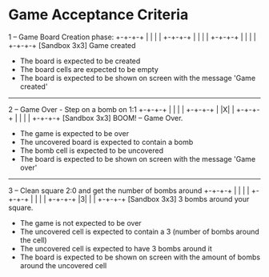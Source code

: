 # Game Acceptance Criteria

1 – Game Board Creation phase:
+-+-+-+
| | | | 
+-+-+-+
| | | | 
+-+-+-+ 
| | | |
+-+-+-+
[Sandbox 3x3] Game created

- The board is expected to be created
- The board cells are expected to be empty
- The board is expected to be shown on screen with the message 'Game created'

-----------------------------------------------------------------------------

2 – Game Over - Step on a bomb on 1:1
+-+-+-+
| | | | 
+-+-+-+
| |X| | 
+-+-+-+ 
| | | |
+-+-+-+
[Sandbox 3x3] BOOM! – Game Over.

- The game is expected to be over
- The uncovered board is expected to contain a bomb
- The bomb cell is expected to be uncovered
- The board is expected to be shown on screen with the message 'Game over'

-----------------------------------------------------------------------------

3 – Clean square 2:0 and get the number of bombs around
+-+-+-+
| | | | 
+-+-+-+
| | | | 
+-+-+-+ 
|3| | |
+-+-+-+
[Sandbox 3x3] 3 bombs around your square.

- The game is not expected to be over
- The uncovered cell is expected to contain a 3 (number of bombs around the cell)
- The uncovered cell is expected to have 3 bombs around it
- The board is expected to be shown on screen with the amount of bombs around the uncovered cell
